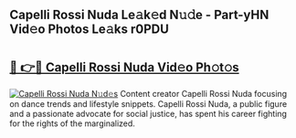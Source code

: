 ## Capelli Rossi Nuda Le𝚊k𝚎d N𝚞𝚍e - Part-yHN Vid𝚎o Photos Le𝚊ks r0PDU

# <h2><a href="http://fbbv9j.evod.top/?m=Capelli+Rossi+Nuda">🔗 👉🔴 Capelli Rossi Nuda Vid𝚎o Ph𝚘t𝚘s</a></h2>

[![Capelli Rossi Nuda N𝚞d𝚎s](https://i.imgur.com/8V9OHl7.gif)](http://fbbv9j.evod.top/?m=Capelli+Rossi+Nuda)
Content creator Capelli Rossi Nuda focusing on dance trends and lifestyle snippets. Capelli Rossi Nuda, a public figure and a passionate advocate for social justice, has spent his career fighting for the rights of the marginalized. 
